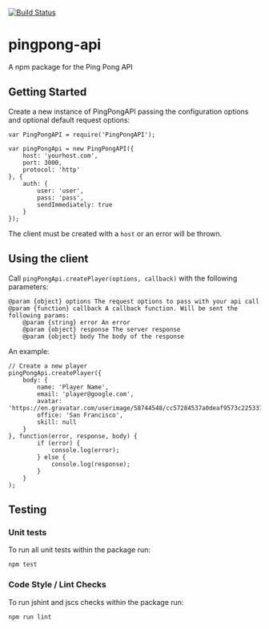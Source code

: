 [![Build Status](https://travis-ci.org/jonathanchrisp/pingpong-api.svg?branch=new-endpoints)](https://travis-ci.org/jonathanchrisp/pingpong-api)


# pingpong-api
A npm package for the Ping Pong API

## Getting Started
Create a new instance of PingPongAPI passing the configuration options and optional default request options:

```
var PingPongAPI = require('PingPongAPI');

var pingPongApi = new PingPongAPI({
    host: 'yourhost.com',
    port: 3000,
    protocol: 'http'
}, {
    auth: {
        user: 'user',
        pass: 'pass',
        sendImmediately: true
    }
});
```

The client must be created with a `host` or an error will be thrown.

## Using the client
Call `pingPongApi.createPlayer(options, callback)` with the following parameters:

```
@param {object} options The request options to pass with your api call
@param {function} callback A callback function. Will be sent the following params:
    @param {string} error An error
    @param {object} response The server response
    @param {object} body The body of the response
```

An example:

```
// Create a new player
pingPongApi.createPlayer({
    body: {
        name: 'Player Name',
        email: 'player@google.com',
        avatar: 'https://en.gravatar.com/userimage/58744548/cc57284537a0deaf9573c225331f672b.jpg',
        office: 'San Francisco',
        skill: null
    }
}, function(error, response, body) {
        if (error) {
            console.log(error);
        } else {
            console.log(response);
        }
    }
);
```

## Testing
### Unit tests
To run all unit tests within the package run:
```
npm test
```

### Code Style / Lint Checks
To run jshint and jscs checks within the package run:
```
npm run lint
```
